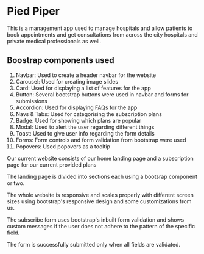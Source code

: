 # Pied Piper

This is a management app used to manage hospitals and allow patients to book appointments and get consultations
from across the city hospitals and private medical professionals as well.

## Boostrap components used
1. Navbar: Used to create a header navbar for the website
2. Carousel: Used for creating image slides
3. Card: Used for displaying a list of features for the app
4. Button: Several bootstrap buttons were used in navbar and forms for submissions
5. Accordion: Used for displaying FAQs for the app
6. Navs & Tabs: Used for categorising the subscription plans
7. Badge: Used for showing which plans are popular
8. Modal: Used to alert the user regarding different things
9. Toast: Used to give user info regarding the form details
10. Forms: Form controls and form validation from bootstrap were used
11. Popovers: Used popovers as a tooltip

Our current website consists of our home landing page and a subscription page for our current provided plans

The landing page is divided into sections each using a bootsrap component or two.

The whole website is responsive and scales properly with different screen sizes using bootstrap's responsive design
and some customizations from us.

The subscribe form uses bootstrap's inbuilt form validation and shows custom messages if the user does not adhere to the 
pattern of the specific field.

The form is successfully submitted only when all fields are validated.